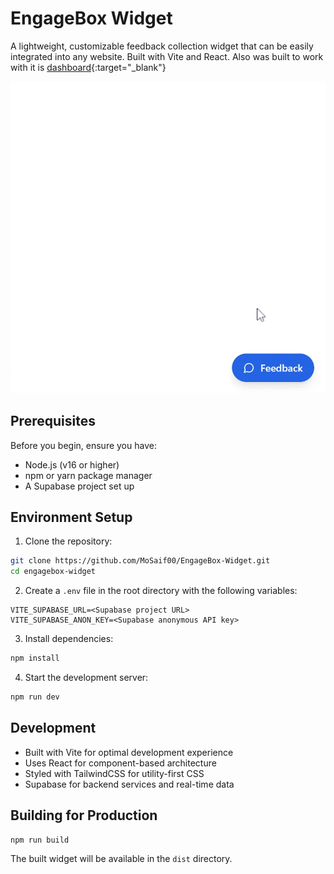 # EngageBox Widget

A lightweight, customizable feedback collection widget that can be easily integrated into any website. Built with Vite and React. Also was built to work with it is [dashboard](https://github.com/MoSaif00/EngageBox-Dashboard.git){:target="\_blank"}

![Dashboard](./public/demo.gif)

## Prerequisites

Before you begin, ensure you have:

- Node.js (v16 or higher)
- npm or yarn package manager
- A Supabase project set up

## Environment Setup

1. Clone the repository:

```bash
git clone https://github.com/MoSaif00/EngageBox-Widget.git
cd engagebox-widget
```

2. Create a `.env` file in the root directory with the following variables:

```env
VITE_SUPABASE_URL=<Supabase project URL>
VITE_SUPABASE_ANON_KEY=<Supabase anonymous API key>
```

3. Install dependencies:

```bash
npm install
```

4. Start the development server:

```bash
npm run dev
```

## Development

- Built with Vite for optimal development experience
- Uses React for component-based architecture
- Styled with TailwindCSS for utility-first CSS
- Supabase for backend services and real-time data

## Building for Production

```bash
npm run build
```

The built widget will be available in the `dist` directory.
